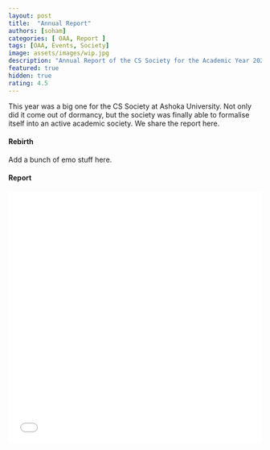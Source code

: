 ```yaml
---
layout: post
title:  "Annual Report"
authors: [soham]
categories: [ OAA, Report ]
tags: [OAA, Events, Society]
image: assets/images/wip.jpg
description: "Annual Report of the CS Society for the Academic Year 2020-21"
featured: true
hidden: true
rating: 4.5
---
```


This year was a big one for the CS Society at Ashoka University. Not only did it come out of dormancy, but the society was finally able to formalise itself into an active academic society. We share the report here.

#### Rebirth

Add a bunch of emo stuff here.

#### Report

<iframe src="/assets/files/report2020.pdf" width="100%" height="500" frameborder="no" border="0" marginwidth="0" marginheight="0"></iframe>
